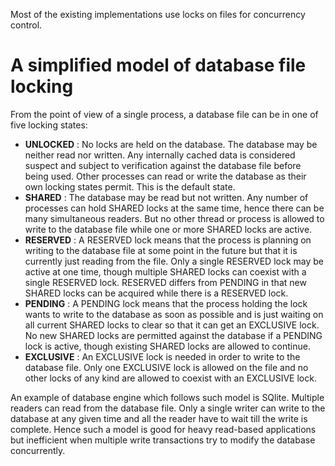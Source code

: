 Most of the existing implementations use locks on files for concurrency control.

# A simplified model of database file locking 

From the point of view of a single process, a database file can be in one of five locking states:

* **UNLOCKED** : No locks are held on the database. The database may be neither read nor written. Any internally cached data is considered suspect and subject to verification against the database file before being used. Other processes can read or write the database as their own locking states permit. This is the default state.
* **SHARED** :   The database may be read but not written. Any number of processes can hold SHARED locks at the same time, hence there can be many simultaneous readers. But no other thread or process is allowed to write to the database file while one or more SHARED locks are active.
* **RESERVED** :     A RESERVED lock means that the process is planning on writing to the database file at some point in the future but that it is currently just reading from the file. Only a single RESERVED lock may be active at one time, though multiple SHARED locks can coexist with a single RESERVED lock. RESERVED differs from PENDING in that new SHARED locks can be acquired while there is a RESERVED lock.
* **PENDING** :  A PENDING lock means that the process holding the lock wants to write to the database as soon as possible and is just waiting on all current SHARED locks to clear so that it can get an EXCLUSIVE lock. No new SHARED locks are permitted against the database if a PENDING lock is active, though existing SHARED locks are allowed to continue.
* **EXCLUSIVE** :    An EXCLUSIVE lock is needed in order to write to the database file. Only one EXCLUSIVE lock is allowed on the file and no other locks of any kind are allowed to coexist with an EXCLUSIVE lock.

An example of database engine which follows such model is SQlite.
Multiple readers can read from the database file. 
Only a single writer can write to the database at any given time and all the reader have to wait till the write is complete.
Hence such a model is good for heavy read-based applications but inefficient when multiple write transactions try to modify the database concurrently.


